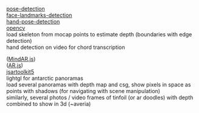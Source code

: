 [pose-detection](https://github.com/freealise/tfjs-models/tree/master/pose-detection)  
[face-landmarks-detection](https://github.com/freealise/tfjs-models/tree/master/face-landmarks-detection)  
[hand-pose-detection](https://github.com/freealise/tfjs-models/tree/master/hand-pose-detection)  
[opencv](https://docs.opencv.org/4.x/d1/d0d/tutorial_js_pose_estimation.html)  
load skeleton from mocap points to estimate depth (boundaries with edge detection)  
hand detection on video for chord transcription  
  
([MindAR.js](https://github.com/hiukim/mind-ar-js))  
([AR.js](https://github.com/AR-js-org/AR.js))  
[jsartoolkit5](https://github.com/artoolkitx/jsartoolkit5)  
lightgl for antarctic panoramas  
load several panoramas with depth map and csg, show pixels in space as points with shadows (for navigating with scene manipulation)  
similarly, several photos / video frames of tinfoil (or ar doodles) with depth combined to show in 3d (~averia)   
